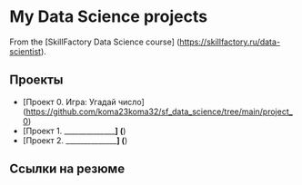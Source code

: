 # My Data Science projects

From the [SkillFactory Data Science course] (https://skillfactory.ru/data-scientist).

## Проекты

* [Проект 0. Игра: Угадай число] (https://github.com/koma23koma32/sf_data_science/tree/main/project_0)
* [Проект 1. __________________] (____)
* [Проект 2. __________________] (____)

## Ссылки на резюме